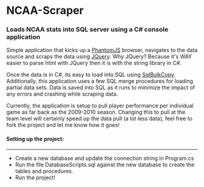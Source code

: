 # NCAA-Scraper
### Loads NCAA stats into SQL server using a C# console application

Simple application that kicks up a [PhantomJS](http://phantomjs.org/) browser, navigates to the data source and scraps the data using [JQuery](https://jquery.com/). Why JQuery? Because it's WAY easier to parse html with JQuery then it is with the string library in C#.

Once the data is in C#, its easy to load into SQL using [SqlBulkCopy](https://msdn.microsoft.com/en-us/library/system.data.sqlclient.sqlbulkcopy(v=vs.110).aspx). Additionally, this application uses a few SQL merge procedures for loading partial data sets. Data is saved into SQL as it runs to minimize the impact of any errors and crashing while scraping data.

Currently, the application is setup to pull player performance per individual game as far back as the 2009-2010 season. Changing this to pull at the team level will certainly speed up the data pull (a lot less data), feel free to fork the project and let me know how it goes!

#### Setting up the project:
------
* Create a new database and update the connection string in Program.cs
* Run the file DatabaseScripts.sql against the new database to create the tables and procedures.
* Run the project!
